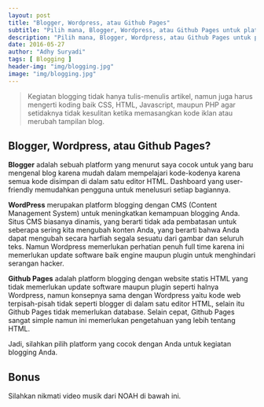 ```yaml
---
layout: post
title: "Blogger, Wordpress, atau Github Pages"
subtitle: "Pilih mana, Blogger, Wordpress, atau Github Pages untuk platform blogging?"
description: "Pilih mana, Blogger, Wordpress, atau Github Pages untuk platform blogging Anda?"
date: 2016-05-27
author: "Adhy Suryadi"
tags: [ Blogging ]
header-img: "img/blogging.jpg"
image: "img/blogging.jpg"
---
```


> Kegiatan blogging tidak hanya tulis-menulis artikel, namun juga harus mengerti koding baik CSS, HTML, Javascript, maupun PHP agar setidaknya tidak kesulitan ketika memasangkan kode iklan atau merubah tampilan blog.

## Blogger, Wordpress, atau Github Pages?

**Blogger** adalah sebuah platform yang menurut saya cocok untuk yang baru mengenal blog karena mudah dalam mempelajari kode-kodenya karena semua kode disimpan di dalam satu editor HTML. Dashboard yang user-friendly memudahkan pengguna untuk menelusuri setiap bagiannya.

**WordPress** merupakan platform blogging dengan CMS (Content Management System) untuk meningkatkan kemampuan blogging Anda. Situs CMS biasanya dinamis, yang berarti tidak ada pembatasan untuk seberapa sering kita mengubah konten Anda, yang berarti bahwa Anda dapat mengubah secara harfiah segala sesuatu dari gambar dan seluruh teks. Namun Wordpress memerlukan perhatian penuh full time karena ini memerlukan update software baik engine maupun plugin untuk menghindari serangan hacker.

**Github Pages** adalah platform blogging dengan website statis HTML yang tidak memerlukan update software maupun plugin seperti halnya Wordpress, namun konsepnya sama dengan Wordpress yaitu kode web terpisah-pisah tidak seperti blogger di dalam satu editor HTML, selain itu Github Pages tidak memerlukan database. Selain cepat, Github Pages sangat simple namun ini memerlukan pengetahuan yang lebih tentang HTML.

Jadi, silahkan pilih platform yang cocok dengan Anda untuk kegiatan blogging Anda.

## Bonus

Silahkan nikmati video musik dari NOAH di bawah ini.

<iframe width="560" height="315" data-src="https://www.youtube.com/embed/hlxF0LefCtE" frameborder="0" allowfullscreen></iframe>
